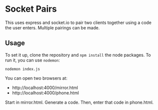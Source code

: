 # Socket Pairs

This uses express and socket.io to pair two clients together using a code the user enters.  Multiple pairings can be made.

## Usage

To set it up, clone the repository and `npm install` the node packages.  To run it, you can use `nodemon`:

```
nodemon index.js
```

You can open two browsers at:  
* http://localhost:4000/mirror.html
* http://localhost:4000/phone.html


Start in mirror.html.  Generate a code.  Then, enter that code in phone.html.

